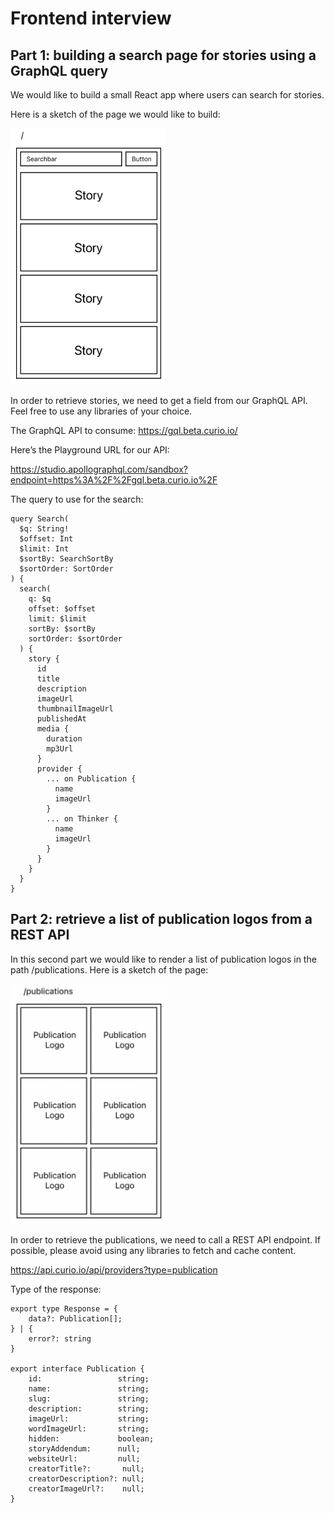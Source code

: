 # Frontend interview
## Part 1: building a search page for stories using a GraphQL query
We would like to build a small React app where users can search for stories.

Here is a sketch of the page we would like to build:

<img src="https://github.com/curio-labs/frontend-interview/blob/main/docs/stories.png" width="250"/>

In order to retrieve stories, we need to get a field from our GraphQL API. Feel free to use any libraries of your choice.
 
The GraphQL API to consume:
https://gql.beta.curio.io/
 
Here’s the Playground URL for our API:
 
https://studio.apollographql.com/sandbox?endpoint=https%3A%2F%2Fgql.beta.curio.io%2F
 
The query to use for the search:

```
query Search(
  $q: String!
  $offset: Int
  $limit: Int
  $sortBy: SearchSortBy
  $sortOrder: SortOrder
) {
  search(
    q: $q
    offset: $offset
    limit: $limit
    sortBy: $sortBy
    sortOrder: $sortOrder
  ) {
    story {
      id
      title
      description
      imageUrl
      thumbnailImageUrl
      publishedAt
      media {
        duration
        mp3Url
      }
      provider {
        ... on Publication {
          name
          imageUrl
        }
        ... on Thinker {
          name
          imageUrl
        }
      }
    }
  }
}
```

## Part 2: retrieve a list of publication logos from a REST API
In this second part we would like to render a list of publication logos in the path /publications. Here is a sketch of the page:

<img src="https://github.com/curio-labs/frontend-interview/blob/main/docs/publications.png" width="250"/>

In order to retrieve the publications, we need to call a REST API endpoint. If possible, please avoid using any libraries to fetch and cache content.

https://api.curio.io/api/providers?type=publication
 
Type of the response:
```
export type Response = {
    data?: Publication[];
} | {
    error?: string
}
 
export interface Publication {
    id:                 string;
    name:               string;
    slug:               string;
    description:        string;
    imageUrl:           string;
    wordImageUrl:       string;
    hidden:             boolean;
    storyAddendum:      null;
    websiteUrl:         null;
    creatorTitle?:       null;
    creatorDescription?: null;
    creatorImageUrl?:    null;
}
```
 
